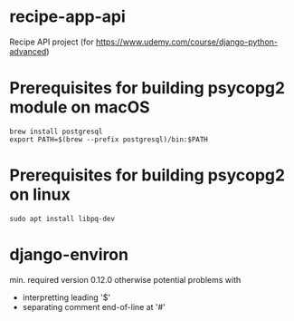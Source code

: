 # recipe-app-api
Recipe API project (for https://www.udemy.com/course/django-python-advanced)

# Prerequisites for building psycopg2 module on macOS
```
brew install postgresql
export PATH=$(brew --prefix postgresql)/bin:$PATH
```

# Prerequisites for building psycopg2 on linux
```
sudo apt install libpq-dev
```

# django-environ
min. required version 0.12.0 otherwise potential problems with
- interpretting leading '$'
- separating comment end-of-line at '#'
